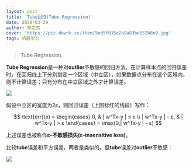 ```yaml
---
layout: post
title: 'Tube回归(Tube Regression)'
date: 2020-03-29
author: 郑之杰
cover: 'https://pic.downk.cc/item/5ed5f015c2a9a83be552b8e9.jpg'
tags: 机器学习
---
```


> Tube Regression.

**Tube Regression**是一种对**outlier**不敏感的回归方法。在计算样本点的回归误差时，在回归线上下分别划定一个区域（中立区），如果数据点分布在这个区域内，则不计算误差；只有分布在中立区域之外才计算误差。

![](https://pic.downk.cc/item/5ed5f015c2a9a83be552b8e9.jpg)

假设中立区的宽度为$2ε$，则回归误差（上图标红的线段）写作：

$$ \text{err}(x) = \begin{cases} 0, & | w^Tx-y | ≤ ε \\ | w^Tx-y | - ε, & | w^Tx-y | > ε \end{cases} = \max(0,| w^Tx-y | - ε) $$

上述误差也被称作**ε-不敏感损失(ε-insensitive loss)**。

比较**tube**误差和平方误差，两者是类似的，但**tube**误差对**outlier**不敏感：

![](https://pic.downk.cc/item/5ed5f22dc2a9a83be555ba8f.jpg)



